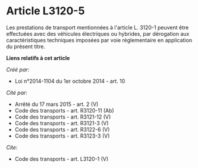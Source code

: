 # Article L3120-5

Les prestations de transport mentionnées à l'article L. 3120-1 peuvent être effectuées avec des véhicules électriques ou
hybrides, par dérogation aux caractéristiques techniques imposées par voie réglementaire en application du présent titre.

**Liens relatifs à cet article**

_Créé par_:

  - Loi n°2014-1104 du 1er octobre 2014 - art. 10

_Cité par_:

  - Arrêté du 17 mars 2015 - art. 2 (V)
  - Code des transports - art. R3120-11 (Ab)
  - Code des transports - art. R3121-12 (V)
  - Code des transports - art. R3121-3 (V)
  - Code des transports - art. R3122-6 (V)
  - Code des transports - art. R3123-3 (V)

_Cite_:

  - Code des transports - art. L3120-1 (V)
